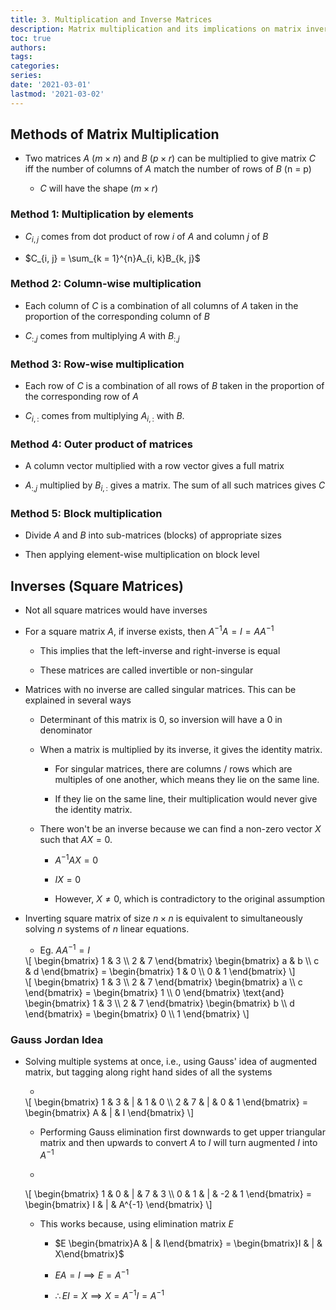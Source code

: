 ```yaml
---
title: 3. Multiplication and Inverse Matrices
description: Matrix multiplication and its implications on matrix inversion
toc: true
authors:
tags:
categories:
series:
date: '2021-03-01'
lastmod: '2021-03-02'
---
```


## Methods of Matrix Multiplication

- Two matrices $A$ ($m \times n$) and $B$ ($p \times r$) can be multiplied to give matrix $C$ iff the number of columns of $A$ match the number of rows of $B$ (n = p)

    - $C$ will have the shape ($m \times r$)

### Method 1: Multiplication by elements

- $C_{i, j}$ comes from dot product of row $i$ of $A$ and column $j$ of $B$

- $C_{i, j} = \sum_{k = 1}^{n}A_{i, k}B_{k, j}$

### Method 2: Column-wise multiplication

- Each column of $C$ is a combination of all columns of $A$ taken in the proportion of the corresponding column of $B$

- $C_{:, j}$ comes from multiplying $A$ with $B_{:, j}$

### Method 3: Row-wise multiplication

- Each row of $C$ is a combination of all rows of $B$ taken in the proportion of the corresponding row of $A$

- $C_{i, :}$ comes from multiplying $A_{i, :}$ with $B$.

### Method 4: Outer product of matrices

- A column vector multiplied with a row vector gives a full matrix

- $A_{:, j}$ multiplied by $B_{i, :}$ gives a matrix. The sum of all such matrices gives $C$

### Method 5: Block multiplication

- Divide $A$ and $B$ into sub-matrices (blocks) of appropriate sizes

- Then applying element-wise multiplication on block level

## Inverses (Square Matrices)

- Not all square matrices would have inverses

- For a square matrix $A$, if inverse exists, then $A^{-1}A = I = AA^{-1}$

    - This implies that the left-inverse and right-inverse is equal

    - These matrices are called invertible or non-singular

- Matrices with no inverse are called singular matrices. This can be explained in several ways

    - Determinant of this matrix is 0, so inversion will have a 0 in denominator

    - When a matrix is multiplied by its inverse, it gives the identity matrix. 
    
        - For singular matrices, there are columns / rows which are multiples of one another, which means they lie on the same line. 
        
        - If they lie on the same line, their multiplication would never give the identity matrix.

    - There won't be an inverse because we can find a non-zero vector $X$ such that $AX = 0$.

        - $A^{-1}AX = 0$

        - $IX = 0$

        - However, $X \neq 0$, which is contradictory to the original assumption

- Inverting square matrix of size $n \times n$ is equivalent to simultaneously solving $n$ systems of $n$ linear equations. 

    - Eg. $AA^{-1} = I$
    <div>
    \[
        \begin{bmatrix}
        1 & 3 \\
        2 & 7
        \end{bmatrix}
        \begin{bmatrix}
        a & b \\
        c & d
        \end{bmatrix} = \begin{bmatrix}
        1 & 0 \\
        0 & 1
        \end{bmatrix}
    \]
    </div>
    <div>
    \[
        \begin{bmatrix}
        1 & 3 \\
        2 & 7
        \end{bmatrix}
        \begin{bmatrix}
        a \\ c
        \end{bmatrix} = \begin{bmatrix} 1 \\ 0 \end{bmatrix}
        \text{and}
        \begin{bmatrix}
        1 & 3 \\
        2 & 7
        \end{bmatrix}
        \begin{bmatrix}
        b \\ d
        \end{bmatrix} = \begin{bmatrix} 0 \\ 1 \end{bmatrix}
    \]
    </div>

### Gauss Jordan Idea

- Solving multiple systems at once, i.e., using Gauss' idea of augmented matrix, but tagging along right hand sides of all the systems

    - &nbsp; 
    <div>
    \[
        \begin{bmatrix}
        1 & 3 & | & 1 & 0 \\
        2 & 7 & | & 0 & 1
        \end{bmatrix} = \begin{bmatrix}
        A & | & I
        \end{bmatrix}
    \]
    </div>

    - Performing Gauss elimination first downwards to get upper triangular matrix and then upwards to convert $A$ to $I$ will turn augmented $I$ into $A^{-1}$

    - &nbsp; 
    <div>
    \[
        \begin{bmatrix}
        1 & 0 & | & 7 & 3 \\
        0 & 1 & | & -2 & 1
        \end{bmatrix} = \begin{bmatrix}
        I & | & A^{-1}
        \end{bmatrix}
    \]
    </div>

    - This works because, using elimination matrix $E$

        - $E \begin{bmatrix}A & | & I\end{bmatrix} = \begin{bmatrix}I & | & X\end{bmatrix}$

        - $EA = I \implies E = A^{-1}$

        - $\therefore EI = X \implies X = A^{-1}I = A^{-1}$